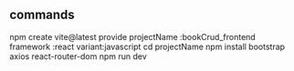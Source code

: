 ## commands 

npm create vite@latest
provide projectName :bookCrud_frontend
       framework :react
       variant:javascript
cd projectName
npm install bootstrap axios react-router-dom 
npm run dev

